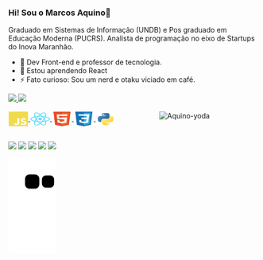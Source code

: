 ### Hi! Sou o Marcos Aquino👋
Graduado em Sistemas de Informação (UNDB) e Pos graduado em Educação Moderna (PUCRS).
Analista de programação no eixo de Startups do Inova Maranhão.

- 🔭 Dev Front-end e professor de tecnologia. 
- 🌱 Estou aprendendo React
- ⚡ Fato curioso: Sou um nerd e otaku viciado em café.

 <div>
  <a href="https://github.com/marcosaquinojr">
  <img height="180em" src="https://github-readme-stats.vercel.app/api?username=marcosaquinojr&show_icons=true&theme=dark&include_all_commits=true&count_private=true"/>
  <img height="180em" src="https://github-readme-stats.vercel.app/api/top-langs/?username=marcosaquinojr&layout=compact&langs_count=7&theme=dark"/>
</div>
  
  <div style="display: inline_block"><br>
  <img align="center" alt="Aquino-Js" height="30" width="40" src="https://raw.githubusercontent.com/devicons/devicon/master/icons/javascript/javascript-plain.svg">
  <img align="center" alt="Aquino-React" height="30" width="40" src="https://raw.githubusercontent.com/devicons/devicon/master/icons/react/react-original.svg">
  <img align="center" alt="Aquino-HTML" height="30" width="40" src="https://raw.githubusercontent.com/devicons/devicon/master/icons/html5/html5-original.svg">
  <img align="center" alt="Aquino-CSS" height="30" width="40" src="https://raw.githubusercontent.com/devicons/devicon/master/icons/css3/css3-original.svg">
  <img align="center" alt="Aquino-Python" height="30" width="40" src="https://raw.githubusercontent.com/devicons/devicon/master/icons/python/python-original.svg">
  <img align="right" alt="Aquino-yoda" height="100" width="200"  src="https://qph.fs.quoracdn.net/main-qimg-9725f43386f85c2923a8bf1c073244b2">
</div>
  
  
   ##
 
<div> 
  <a href="https://www.youtube.com/channel/UC6wgdP5ENZVOcCzWqeEVLMw" target="_blank"><img src="https://img.shields.io/badge/YouTube-FF0000?style=for-the-badge&logo=youtube&logoColor=white" target="_blank"></a>
  <a href="https://instagram.com/marcosaquinojr" target="_blank"><img src="https://img.shields.io/badge/-Instagram-%23E4405F?style=for-the-badge&logo=instagram&logoColor=white" target="_blank"></a>
 	<a href="https://www.twitch.tv/marcosaquinojr" target="_blank"><img src="https://img.shields.io/badge/Twitch-9146FF?style=for-the-badge&logo=twitch&logoColor=white" target="_blank"></a>
  <a href = "mailto:marcosaquinojunior@gmail.com"><img src="https://img.shields.io/badge/-Gmail-%23333?style=for-the-badge&logo=gmail&logoColor=white" target="_blank"></a>
  <a href="https://www.linkedin.com/in/marcosaquinojr" target="_blank"><img src="https://img.shields.io/badge/-LinkedIn-%230077B5?style=for-the-badge&logo=linkedin&logoColor=white" target="_blank"></a> 
 
  ![Snake animation](https://github.com/rafaballerini/rafaballerini/blob/output/github-contribution-grid-snake.svg)
 
</div>

